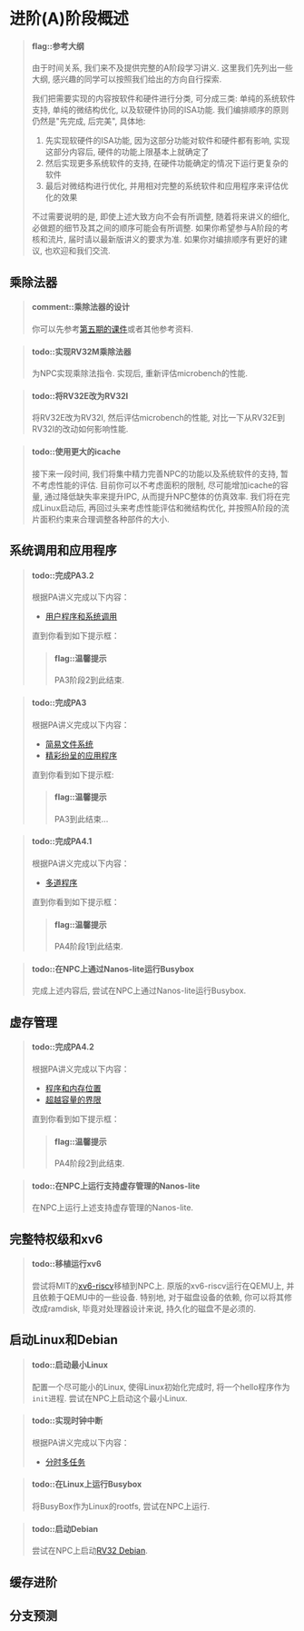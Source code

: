 # 进阶(A)阶段概述

> #### flag::参考大纲
> 由于时间关系, 我们来不及提供完整的A阶段学习讲义.
> 这里我们先列出一些大纲, 感兴趣的同学可以按照我们给出的方向自行探索.
>
> 我们把需要实现的内容按软件和硬件进行分类, 可分成三类:
> 单纯的系统软件支持, 单纯的微结构优化, 以及软硬件协同的ISA功能.
> 我们编排顺序的原则仍然是"先完成, 后完美", 具体地:
> 1. 先实现软硬件的ISA功能, 因为这部分功能对软件和硬件都有影响,
>    实现这部分内容后, 硬件的功能上限基本上就确定了
> 1. 然后实现更多系统软件的支持, 在硬件功能确定的情况下运行更复杂的软件
> 1. 最后对微结构进行优化, 并用相对完整的系统软件和应用程序来评估优化的效果
>
> 不过需要说明的是, 即使上述大致方向不会有所调整,
> 随着将来讲义的细化, 必做题的细节及其之间的顺序可能会有所调整.
> 如果你希望参与A阶段的考核和流片, 届时请以最新版讲义的要求为准.
> 如果你对编排顺序有更好的建议, 也欢迎和我们交流.

## 乘除法器

> #### comment::乘除法器的设计
> 你可以先参考[第五期的课件](https://ysyx.oscc.cc/slides/2205/20.html)或者其他参考资料.

> #### todo::实现RV32M乘除法器
> 为NPC实现乘除法指令.
> 实现后, 重新评估microbench的性能.

> #### todo::将RV32E改为RV32I
> 将RV32E改为RV32I, 然后评估microbench的性能,
> 对比一下从RV32E到RV32I的改动如何影响性能.

> #### todo::使用更大的icache
> 接下来一段时间, 我们将集中精力完善NPC的功能以及系统软件的支持, 暂不考虑性能的评估.
> 目前你可以不考虑面积的限制, 尽可能增加icache的容量,
> 通过降低缺失率来提升IPC, 从而提升NPC整体的仿真效率.
> 我们将在完成Linux启动后, 再回过头来考虑性能评估和微结构优化,
> 并按照A阶段的流片面积约束来合理调整各种部件的大小.

## 系统调用和应用程序

> #### todo::完成PA3.2
> 根据PA讲义完成以下内容：
> * [用户程序和系统调用](../../ics-pa/3.3.html)
>
> 直到你看到如下提示框：
> > #### flag::温馨提示
> > PA3阶段2到此结束.

> #### todo::完成PA3
> 根据PA讲义完成以下内容：
> * [简易文件系统](../../ics-pa/3.4.html)
> * [精彩纷呈的应用程序](../../ics-pa/3.5.html)
>
> 直到你看到如下提示框:
> > #### flag::温馨提示
> > PA3到此结束...

> #### todo::完成PA4.1
> 根据PA讲义完成以下内容：
> * [多道程序](../../ics-pa/4.1.html)
>
> 直到你看到如下提示框：
> > #### flag::温馨提示
> > PA4阶段1到此结束.

> #### todo::在NPC上通过Nanos-lite运行Busybox
> 完成上述内容后, 尝试在NPC上通过Nanos-lite运行Busybox.

## 虚存管理

> #### todo::完成PA4.2
> 根据PA讲义完成以下内容：
> * [程序和内存位置](../../ics-pa/4.2.html)
> * [超越容量的界限](../../ics-pa/4.3.html)
>
> 直到你看到如下提示框：
> > #### flag::温馨提示
> > PA4阶段2到此结束.

> #### todo::在NPC上运行支持虚存管理的Nanos-lite
> 在NPC上运行上述支持虚存管理的Nanos-lite.

## 完整特权级和xv6

> #### todo::移植运行xv6
> 尝试将MIT的[xv6-riscv][xv6-riscv github]移植到NPC上.
> 原版的xv6-riscv运行在QEMU上, 并且依赖于QEMU中的一些设备.
> 特别地, 对于磁盘设备的依赖, 你可以将其修改成ramdisk,
> 毕竟对处理器设计来说, 持久化的磁盘不是必须的.

[xv6-riscv github]: https://github.com/mit-pdos/xv6-riscv

## 启动Linux和Debian

> #### todo::启动最小Linux
> 配置一个尽可能小的Linux, 使得Linux初始化完成时, 将一个hello程序作为`init`进程.
> 尝试在NPC上启动这个最小Linux.

> #### todo::实现时钟中断
> 根据PA讲义完成以下内容：
> * [分时多任务](../../ics-pa/4.4.html)

> #### todo::在Linux上运行Busybox
> 将BusyBox作为Linux的rootfs, 尝试在NPC上运行.

> #### todo::启动Debian
> 尝试在NPC上启动[RV32 Debian][rv32 debian].

[rv32 debian]: https://github.com/yuzibo/riscv32/

## 缓存进阶

## 分支预测

